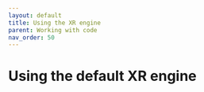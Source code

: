 ```yaml
---
layout: default
title: Using the XR engine
parent: Working with code
nav_order: 50
---
```


# Using the default XR engine

